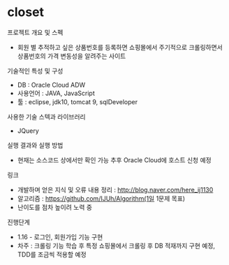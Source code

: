 # closet

프로젝트 개요 및 스펙
 - 회원 별 추적하고 싶은 상품번호를 등록하면 쇼핑몰에서 주기적으로 크롤링하면서 상품번호의 가격 변동성을 알려주는 사이트

기술적인 특성 및 구성
- DB : Oracle Cloud ADW
- 사용언어 : JAVA, JavaScript
- 툴 : eclipse, jdk10, tomcat 9, sqlDeveloper 

사용한 기술 스텍과 라이브러리
- JQuery

실행 결과와 실행 방법
- 현재는 소스코드 상에서만 확인 가능 추후 Oracle Cloud에 호스트 신청 예정

링크
- 개발하며 얻은 지식 및 오류 내용 정리 : http://blog.naver.com/here_ij1130
- 알고리즘 : https://github.com/IJUh/Algorithm(1일 1문제 목표)
- 난이도를 점차 높이려 노력 중

진행단계 
- 1.16 - 로그인, 회원가입 기능 구현
- 차주 : 크롤링 기능 학습 후 특정 쇼핑몰에서 크롤링 후 DB 적재까지 구현 예정, TDD를 조금씩 적용할 예정
